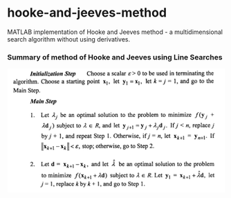 # hooke-and-jeeves-method
MATLAB implementation of Hooke and Jeeves method - a multidimensional search algorithm without using derivatives.

### Summary of method of Hooke and Jeeves using Line Searches

![Hooke Jeeves method](Hooke_Jeeves_method.jpg "Hooke Jeeves method")
